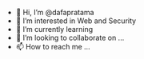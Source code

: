 - 👋 Hi, I’m @dafapratama
- 👀 I’m interested in Web and Security
- 🌱 I’m currently learning 
- 💞️ I’m looking to collaborate on ...
- 📫 How to reach me ...

<!---
dafapratama/dafapratama is a ✨ special ✨ repository because its `README.md` (this file) appears on your GitHub profile.
You can click the Preview link to take a look at your changes.
--->

